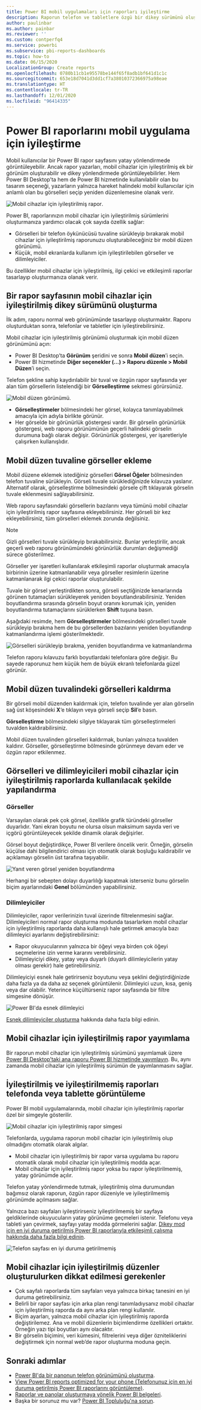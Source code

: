 ```yaml
---
title: Power BI mobil uygulamaları için raporları iyileştirme
description: Raporun telefon ve tabletlere özgü bir dikey sürümünü oluşturarak, Power BI mobil uygulamalarının rapor sayfalarını nasıl iyileştireceğinizi öğrenin.
author: paulinbar
ms.author: painbar
ms.reviewer: ''
ms.custom: contperfq4
ms.service: powerbi
ms.subservice: pbi-reports-dashboards
ms.topic: how-to
ms.date: 06/15/2020
LocalizationGroup: Create reports
ms.openlocfilehash: 0780b11cb1e95578be144f65f8adb1bf641d1c1c
ms.sourcegitcommit: 653e18d7041d3dd1cf7a38010372366975a98eae
ms.translationtype: HT
ms.contentlocale: tr-TR
ms.lasthandoff: 12/01/2020
ms.locfileid: "96414335"
---
```

# <a name="optimize-power-bi-reports-for-the-mobile-app"></a>Power BI raporlarını mobil uygulama için iyileştirme
Mobil kullanıcılar bir Power BI rapor sayfasını yatay yönlendirmede görüntüleyebilir. Ancak rapor yazarları, mobil cihazlar için iyileştirilmiş ek bir görünüm oluşturabilir ve dikey yönlendirmede görüntüleyebilirler. Hem Power BI Desktop’ta hem de Power BI hizmetinde kullanılabilir olan bu tasarım seçeneği, yazarların yalnızca hareket halindeki mobil kullanıcılar için anlamlı olan bu görselleri seçip yeniden düzenlemesine olanak verir.

![Mobil cihazlar için iyileştirilmiş rapor](media/desktop-create-phone-report/desktop-mobile-optimized-report.png).

Power BI, raporlarınızın mobil cihazlar için iyileştirilmiş sürümlerini oluşturmanıza yardımcı olacak çok sayıda özellik sağlar:
* Görselleri bir telefon öykünücüsü tuvaline sürükleyip bırakarak mobil cihazlar için iyileştirilmiş raporunuzu oluşturabileceğiniz bir mobil düzen görünümü.
* Küçük, mobil ekranlarda kullanım için iyileştirilebilen görseller ve dilimleyiciler.

Bu özellikler mobil cihazlar için iyileştirilmiş, ilgi çekici ve etkileşimli raporlar tasarlayıp oluşturmanıza olanak verir.

## <a name="create-a-mobile-optimized-portrait-version-of-a-report-page"></a>Bir rapor sayfasının mobil cihazlar için iyileştirilmiş dikey sürümünü oluşturma

İlk adım, raporu normal web görünümünde tasarlayıp oluşturmaktır. Raporu oluşturduktan sonra, telefonlar ve tabletler için iyileştirebilirsiniz.

Mobil cihazlar için iyileştirilmiş görünümü oluşturmak için mobil düzen görünümünü açın:
   * Power BI Desktop’ta **Görünüm** şeridini ve sonra **Mobil düzen**’i seçin.
   * Power BI hizmetinde **Diğer seçenekler (...) > Raporu düzenle > Mobil Düzen**’i seçin.

   Telefon şekline sahip kaydırılabilir bir tuval ve özgün rapor sayfasında yer alan tüm görsellerin listelendiği bir **Görselleştirme** sekmesi görürsünüz.

   ![Mobil düzen görünümü](media/desktop-create-phone-report/desktop-mobile-layout.png).

* **Görselleştirmeler** bölmesindeki her görsel, kolayca tanımlayabilmek amacıyla için adıyla birlikte görünür.
* Her görselde bir görünürlük göstergesi vardır. Bir görselin görünürlük göstergesi, web raporu görünümünün geçerli halindeki görselin durumuna bağlı olarak değişir. Görünürlük göstergesi, yer işaretleriyle çalışırken kullanışlıdır.

## <a name="add-visuals-to-the-mobile-layout-canvas"></a>Mobil düzen tuvaline görseller ekleme
Mobil düzene eklemek istediğiniz görselleri **Görsel Öğeler** bölmesinden telefon tuvaline sürükleyin. Görseli tuvale sürüklediğinizde kılavuza yaslanır. Alternatif olarak, görselleştirme bölmesindeki görsele çift tıklayarak görselin tuvale eklenmesini sağlayabilirsiniz.

Web raporu sayfasındaki görsellerin bazılarını veya tümünü mobil cihazlar için iyileştirilmiş rapor sayfasına ekleyebilirsiniz. Her görseli bir kez ekleyebilirsiniz, tüm görselleri eklemek zorunda değilsiniz.

>[!NOTE]
> Gizli görselleri tuvale sürükleyip bırakabilirsiniz. Bunlar yerleştirilir, ancak geçerli web raporu görünümündeki görünürlük durumları değişmediği sürece gösterilmez.

Görseller yer işaretleri kullanılarak etkileşimli raporlar oluşturmak amacıyla birbirinin üzerine katmanlanabilir veya görseller resimlerin üzerine katmanlanarak ilgi çekici raporlar oluşturulabilir.

Tuvale bir görsel yerleştirdikten sonra, görseli seçtiğinizde kenarlarında görünen tutamaçları sürükleyerek yeniden boyutlandırabilirsiniz. Yeniden boyutlandırma sırasında görselin boyut oranını korumak için, yeniden boyutlandırma tutamaçlarını sürüklerken **Shift** tuşuna basın.

Aşağıdaki resimde, hem **Görselleştirmeler** bölmesindeki görselleri tuvale sürükleyip bırakma hem de bu görsellerden bazılarını yeniden boyutlandırıp katmanlandırma işlemi gösterilmektedir.

   ![Görselleri sürükleyip bırakma, yeniden boyutlandırma ve katmanlandırma](media/desktop-create-phone-report/desktop-mobile-layout-overlay-resize.gif)

Telefon raporu kılavuzu farklı boyutlardaki telefonlara göre değişir. Bu sayede raporunuz hem küçük hem de büyük ekranlı telefonlarda güzel görünür.

## <a name="remove-visuals-from-the-mobile-layout-canvas"></a>Mobil düzen tuvalindeki görselleri kaldırma
Bir görseli mobil düzenden kaldırmak için, telefon tuvalinde yer alan görselin sağ üst köşesindeki **X**‘e tıklayın veya görseli seçip **Sil**’e basın.

**Görselleştirme** bölmesindeki silgiye tıklayarak tüm görselleştirmeleri tuvalden kaldırabilirsiniz.

Mobil düzen tuvalinden görselleri kaldırmak, bunları yalnızca tuvalden kaldırır. Görseller, görselleştirme bölmesinde görünmeye devam eder ve özgün rapor etkilenmez.

## <a name="configure-visuals-and-slicers-for-use-in-mobile-optimized-reports"></a>Görselleri ve dilimleyicileri mobil cihazlar için iyileştirilmiş raporlarda kullanılacak şekilde yapılandırma

### <a name="visuals"></a>Görseller

Varsayılan olarak pek çok görsel, özellikle grafik türündeki görseller duyarlıdır.  Yani ekran boyutu ne olursa olsun maksimum sayıda veri ve içgörü görüntüleyecek şekilde dinamik olarak değişirler.

Görsel boyut değiştirdikçe, Power BI verilere öncelik verir. Örneğin, görselin küçülse dahi bilgilendirici olması için otomatik olarak boşluğu kaldırabilir ve açıklamayı görselin üst tarafına taşıyabilir.

![Yanıt veren görsel yeniden boyutlandırma](media/desktop-create-phone-report/desktop-mobile-layout-responsive-visual.gif)
 
Herhangi bir sebepten dolayı duyarlılığı kapatmak isterseniz bunu görselin biçim ayarlarındaki **Genel** bölümünden yapabilirsiniz.

### <a name="slicers"></a>Dilimleyiciler

Dilimleyiciler, rapor verilerinizin tuval üzerinde filtrelenmesini sağlar. Dilimleyicileri normal rapor oluşturma modunda tasarlarken mobil cihazlar için iyileştirilmiş raporlarda daha kullanışlı hale getirmek amacıyla bazı dilimleyici ayarlarını değiştirebilirsiniz:
* Rapor okuyucularının yalnızca bir öğeyi veya birden çok öğeyi seçmelerine izin verme kararını verebilirsiniz.
* Dilimleyiciyi dikey, yatay veya duyarlı (duyarlı dilimleyicilerin yatay olması gerekir) hale getirebilirsiniz.

Dilimleyiciyi esnek hale getirirseniz boyutunu veya şeklini değiştirdiğinizde daha fazla ya da daha az seçenek görüntülenir. Dilimleyici uzun, kısa, geniş veya dar olabilir. Yeterince küçültürseniz rapor sayfasında bir filtre simgesine dönüşür.

![Power BI'da esnek dilimleyici](media/desktop-create-phone-report/desktop-create-phone-report-8.gif)
 
[Esnek dilimleyiciler oluşturma](power-bi-slicer-filter-responsive.md) hakkında daha fazla bilgi edinin.

## <a name="publish-a-mobile-optimized-report"></a>Mobil cihazlar için iyileştirilmiş rapor yayımlama
Bir raporun mobil cihazlar için iyileştirilmiş sürümünü yayımlamak üzere [Power BI Desktop’taki ana raporu Power BI hizmetinde yayımlayın](desktop-upload-desktop-files.md). Bu, aynı zamanda mobil cihazlar için iyileştirilmiş sürümün de yayımlanmasını sağlar.

## <a name="viewing-optimized-and-unoptimized-reports-on-a-phone-or-tablet"></a>İyileştirilmiş ve iyileştirilmemiş raporları telefonda veya tablette görüntüleme

Power BI mobil uygulamalarında, mobil cihazlar için iyileştirilmiş raporlar özel bir simgeyle gösterilir.

![Mobil cihazlar için iyileştirilmiş rapor simgesi](media/desktop-create-phone-report/desktop-create-phone-report-optimized-icon.png)

Telefonlarda, uygulama raporun mobil cihazlar için iyileştirilmiş olup olmadığını otomatik olarak algılar.
* Mobil cihazlar için iyileştirilmiş bir rapor varsa uygulama bu raporu otomatik olarak mobil cihazlar için iyileştirilmiş modda açar.
* Mobil cihazlar için iyileştirilmiş rapor yoksa bu rapor iyileştirilmemiş, yatay görünümde açılır.

Telefon yatay yönlendirmede tutmak, iyileştirilmiş olma durumundan bağımsız olarak raporun, özgün rapor düzeniyle ve iyileştirilmemiş görünümde açılmasını sağlar.

Yalnızca bazı sayfaları iyileştirirseniz iyileştirilmemiş bir sayfaya geldiklerinde okuyucuların yatay görünüme geçmeleri istenir. Telefonu veya tableti yan çevirmek, sayfayı yatay modda görmelerini sağlar. [Dikey mod için en iyi duruma getirilmiş Power BI raporlarıyla etkileşimli çalışma hakkında daha fazla bilgi edinin](../consumer/mobile/mobile-apps-view-phone-report.md).

![Telefon sayfası en iyi duruma getirilmemiş](media/desktop-create-phone-report/desktop-create-phone-report-9.png)

## <a name="considerations-when-creating-mobile-optimized-layouts"></a>Mobil cihazlar için iyileştirilmiş düzenler oluşturulurken dikkat edilmesi gerekenler
* Çok sayfalı raporlarda tüm sayfaları veya yalnızca birkaç tanesini en iyi duruma getirebilirsiniz.
* Belirli bir rapor sayfası için arka plan rengi tanımladıysanız mobil cihazlar için iyileştirilmiş raporda da aynı arka plan rengi kullanılır.
* Biçim ayarları, yalnızca mobil cihazlar için iyileştirilmiş raporda değiştirilemez. Ana ve mobil düzenlerin biçimlendirme özellikleri ortaktır. Örneğin yazı tipi boyutları aynı olacaktır.
* Bir görselin biçimini, veri kümesini, filtrelerini veya diğer özniteliklerini değiştirmek için normal web’de rapor oluşturma moduna geçin.

## <a name="next-steps"></a>Sonraki adımlar
* [Power BI'da bir panonun telefon görünümünü oluşturma](service-create-dashboard-mobile-phone-view.md).
* [View Power BI reports optimized for your phone (Telefonunuz için en iyi duruma getirilmiş Power BI raporlarını görüntüleme)](../consumer/mobile/mobile-apps-view-phone-report.md).
* [Raporlar ve panolar oluşturmaya yönelik Power BI belgeleri](./index.yml).
* Başka bir sorunuz mu var? [Power BI Topluluğu'na sorun](https://community.powerbi.com/).